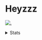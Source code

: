 # Heyzzz  

[![.](https://skillicons.dev/icons?i=js,java)](https://skillicons.dev)  

<details>
<summary>Stats</summary
<!--START_SECTION:waka-->

```txt
TypeScript   7 hrs 17 mins   ███████████████████▒░░░░░   77.84 %
CSS          1 hr 31 mins    ████░░░░░░░░░░░░░░░░░░░░░   16.36 %
SSH Key      12 mins         ▓░░░░░░░░░░░░░░░░░░░░░░░░   02.23 %
JSON         9 mins          ▒░░░░░░░░░░░░░░░░░░░░░░░░   01.77 %
Other        9 mins          ▒░░░░░░░░░░░░░░░░░░░░░░░░   01.74 %
```

<!--END_SECTION:waka-->
</details>
